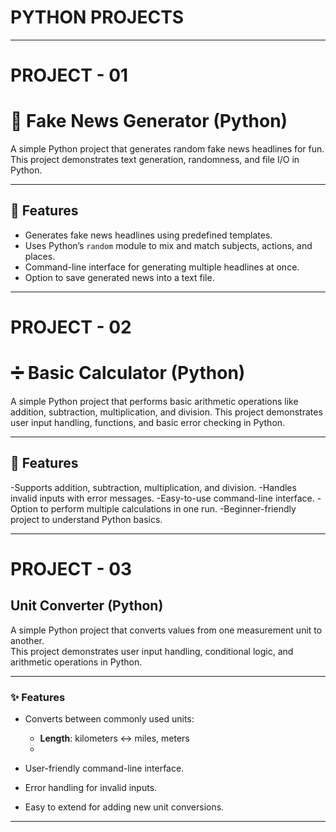 # PYTHON PROJECTS
---

# PROJECT - 01
# 📰 Fake News Generator (Python)

A simple Python project that generates random fake news headlines for fun.  
This project demonstrates text generation, randomness, and file I/O in Python.

-----

## 📌 Features
- Generates fake news headlines using predefined templates.
- Uses Python’s `random` module to mix and match subjects, actions, and places.
- Command-line interface for generating multiple headlines at once.
- Option to save generated news into a text file.

---
# PROJECT - 02
# ➗ Basic Calculator (Python)

A simple Python project that performs basic arithmetic operations like addition, subtraction, multiplication, and division.
This project demonstrates user input handling, functions, and basic error checking in Python.

---


## 📌 Features

-Supports addition, subtraction, multiplication, and division.
-Handles invalid inputs with error messages.
-Easy-to-use command-line interface.
-Option to perform multiple calculations in one run.
-Beginner-friendly project to understand Python basics.

---

# PROJECT - 03
## Unit Converter (Python)

A simple Python project that converts values from one measurement unit to another.  
This project demonstrates user input handling, conditional logic, and arithmetic operations in Python.

---

### ✨ Features
- Converts between commonly used units:
  - **Length**: kilometers ↔ miles, meters
  - 
  
- User-friendly command-line interface.  
- Error handling for invalid inputs.  
- Easy to extend for adding new unit conversions.  

---



